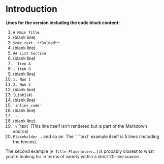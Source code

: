﻿# Introduction


**Lines for the version including the code block content:**

1.  `# Main Title`
2.  (blank line)
3.  `Some text. **Bolded**.`
4.  (blank line)
5.  `## List Section`
6.  (blank line)
7.  `- Item A`
8.  `- Item B`
9.  (blank line)
10. `1. Num 1`
11. `2. Num 2`
12. (blank line)
13. `[Link](#)`
14. (blank line)
15. `` `inline_code` ``
16. (blank line)
17. `---`
18. (blank line)
19. ` \`\`\`text` (This line itself isn't rendered but is part of the Markdown source)
20. `Placeholder`
    ... and so on. The ````text` example itself is 5 lines (including the fences).

The second example (`# Title Placeholder`...) is probably closest to what you're looking for in terms of variety within a strict 20-line source.